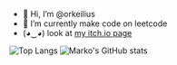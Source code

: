 - 👋 Hi, I’m @orkeilius
- 🌱 I’m currently make code on leetcode
- (◕‿◕) look at [my itch.io page](https://www.a-random-baguette.itch.io)

![Top Langs](https://github-readme-stats.vercel.app/api/top-langs/?username=orkeilius&layout=compact)
![Marko's GitHub stats](https://github-readme-stats.vercel.app/api?username=orkeilius&show_icons=true&theme=dark&line_height=40)
